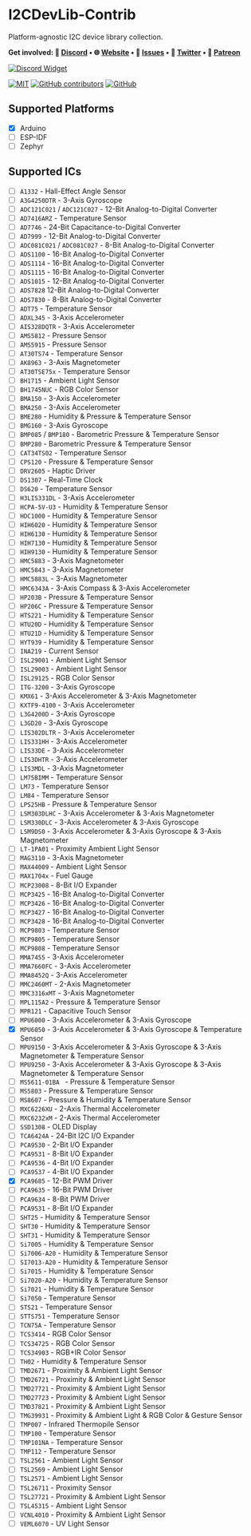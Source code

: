 # I2CDevLib-Contrib

Platform-agnostic I2C device library collection.

<b>Get involved: 💬 [Discord](https://discord.gg/YUtRKAqty2) • 🌐 [Website](https://senseshift.io) • 🐛 [Issues](https://github.com/senseshift/i2cdevlib-contrib/issues) • 📢 [Twitter](https://twitter.com/senseshiftio) • 💎 [Patreon](https://www.patreon.com/senseshift)</b>

[![Discord Widget](https://discord.com/api/guilds/966090258104062023/widget.png?style=banner2)](https://discord.gg/YUtRKAqty2)

[![MIT](https://img.shields.io/github/license/senseshift/i2cdevlib-contrib)](/LICENSE)
[![GitHub contributors](https://img.shields.io/github/contributors/senseshift/i2cdevlib-contrib)](https://github.com/senseshift/i2cdevlib-contrib/graphs/contributors)
[![GitHub](https://img.shields.io/github/stars/senseshift/i2cdevlib-contrib.svg)](https://github.com/senseshift/arduino-ble-serial)

## Supported Platforms

- [x] Arduino
- [ ] ESP-IDF
- [ ] Zephyr

## Supported ICs

- [ ] `A1332` - Hall-Effect Angle Sensor
- [ ] `A3G4250DTR` - 3-Axis Gyroscope
- [ ] `ADC121C021` / `ADC121C027` - 12-Bit Analog-to-Digital Converter
- [ ] `AD7416ARZ` - Temperature Sensor
- [ ] `AD7746` - 24-Bit Capacitance-to-Digital Converter
- [ ] `AD7999` - 12-Bit Analog-to-Digital Converter
- [ ] `ADC081C021` / `ADC081C027` - 8-Bit Analog-to-Digital Converter
- [ ] `ADS1100` - 16-Bit Analog-to-Digital Converter
- [ ] `ADS1114` - 16-Bit Analog-to-Digital Converter
- [ ] `ADS1115` - 16-Bit Analog-to-Digital Converter
- [ ] `ADS1015` - 12-Bit Analog-to-Digital Converter
- [ ] `ADS7828` 12-Bit Analog-to-Digital Converter
- [ ] `ADS7830` - 8-Bit Analog-to-Digital Converter
- [ ] `ADT75` - Temperature Sensor
- [ ] `ADXL345` - 3-Axis Accelerometer
- [ ] `AIS328DQTR` - 3-Axis Accelerometer
- [ ] `AMS5812` - Pressure Sensor
- [ ] `AMS5915` - Pressure Sensor
- [ ] `AT30TS74` - Temperature Sensor
- [ ] `AK8963` - 3-Axis Magnetometer
- [ ] `AT30TSE75x` - Temperature Sensor
- [ ] `BH1715` - Ambient Light Sensor
- [ ] `BH1745NUC` - RGB Color Sensor
- [ ] `BMA150` - 3-Axis Accelerometer
- [ ] `BMA250` - 3-Axis Accelerometer
- [ ] `BME280` - Humidity & Pressure & Temperature Sensor
- [ ] `BMG160` - 3-Axis Gyroscope
- [ ] `BMP085` / `BMP180` - Barometric Pressure & Temperature Sensor
- [ ] `BMP280` - Barometric Pressure & Temperature Sensor
- [ ] `CAT34TS02` - Temperature Sensor
- [ ] `CPS120` - Pressure & Temperature Sensor
- [ ] `DRV2605` - Haptic Driver
- [ ] `DS1307` - Real-Time Clock
- [ ] `DS620` - Temperature Sensor
- [ ] `H3LIS331DL` - 3-Axis Accelerometer
- [ ] `HCPA-5V-U3` - Humidity & Temperature Sensor
- [ ] `HDC1000` - Humidity & Temperature Sensor
- [ ] `HIH6020` - Humidity & Temperature Sensor
- [ ] `HIH6130` - Humidity & Temperature Sensor
- [ ] `HIH7130` - Humidity & Temperature Sensor
- [ ] `HIH9130` - Humidity & Temperature Sensor
- [ ] `HMC5883` - 3-Axis Magnetometer
- [ ] `HMC5843` - 3-Axis Magnetometer
- [ ] `HMC5883L` - 3-Axis Magnetometer
- [ ] `HMC6343A` - 3-Axis Compass & 3-Axis Accelerometer
- [ ] `HP203B` - Pressure & Temperature Sensor
- [ ] `HP206C` - Pressure & Temperature Sensor
- [ ] `HTS221` - Humidity & Temperature Sensor
- [ ] `HTU20D` - Humidity & Temperature Sensor
- [ ] `HTU21D` - Humidity & Temperature Sensor
- [ ] `HYT939` - Humidity & Temperature Sensor
- [ ] `INA219` - Current Sensor
- [ ] `ISL29001` - Ambient Light Sensor
- [ ] `ISL29003` - Ambient Light Sensor
- [ ] `ISL29125` - RGB Color Sensor
- [ ] `ITG-3200` - 3-Axis Gyroscope
- [ ] `KMX61` - 3-Axis Accelerometer & 3-Axis Magnetometer
- [ ] `KXTF9-4100` - 3-Axis Accelerometer
- [ ] `L3G4200D` - 3-Axis Gyroscope
- [ ] `L3GD20` - 3-Axis Gyroscope
- [ ] `LIS302DLTR` - 3-Axis Accelerometer
- [ ] `LIS331HH` - 3-Axis Accelerometer
- [ ] `LIS33DE` - 3-Axis Accelerometer
- [ ] `LIS3DHTR` - 3-Axis Accelerometer
- [ ] `LIS3MDL` - 3-Axis Magnetometer
- [ ] `LM75BIMM` - Temperature Sensor
- [ ] `LM73` - Temperature Sensor
- [ ] `LM84` - Temperature Sensor
- [ ] `LPS25HB` - Pressure & Temperature Sensor
- [ ] `LSM303DLHC` - 3-Axis Accelerometer & 3-Axis Magnetometer
- [ ] `LSM330DLC` - 3-Axis Accelerometer & 3-Axis Gyroscope
- [ ] `LSM9DS0` - 3-Axis Accelerometer & 3-Axis Gyroscope & 3-Axis Magnetometer
- [ ] `LT-1PA01` - Proximity Ambient Light Sensor
- [ ] `MAG3110` - 3-Axis Magnetometer
- [ ] `MAX44009` - Ambient Light Sensor
- [ ] `MAX1704x` - Fuel Gauge
- [ ] `MCP23008` - 8-Bit I/O Expander
- [ ] `MCP3425` - 16-Bit Analog-to-Digital Converter
- [ ] `MCP3426` - 16-Bit Analog-to-Digital Converter
- [ ] `MCP3427` - 16-Bit Analog-to-Digital Converter
- [ ] `MCP3428` - 16-Bit Analog-to-Digital Converter
- [ ] `MCP9803` - Temperature Sensor
- [ ] `MCP9805` - Temperature Sensor
- [ ] `MCP9808` - Temperature Sensor
- [ ] `MMA7455` - 3-Axis Accelerometer
- [ ] `MMA7660FC` - 3-Axis Accelerometer
- [ ] `MMA8452Q` - 3-Axis Accelerometer
- [ ] `MMC2460MT` - 2-Axis Magnetometer
- [ ] `MMC3316xMT` - 3-Axis Magnetometer
- [ ] `MPL115A2` - Pressure & Temperature Sensor
- [ ] `MPR121` - Capacitive Touch Sensor
- [ ] `MPU6000` - 3-Axis Accelerometer & 3-Axis Gyroscope
- [x] `MPU6050` - 3-Axis Accelerometer & 3-Axis Gyroscope & Temperature Sensor
- [ ] `MPU9150` - 3-Axis Accelerometer & 3-Axis Gyroscope & 3-Axis Magnetometer & Temperature Sensor
- [ ] `MPU9250` - 3-Axis Accelerometer & 3-Axis Gyroscope & 3-Axis Magnetometer & Temperature Sensor
- [ ] `MS5611-01BA ` - Pressure & Temperature Sensor
- [ ] `MS5803` - Pressure & Temperature Sensor
- [ ] `MS8607` - Pressure & Humidity & Temperature Sensor
- [ ] `MXC6226XU` - 2-Axis Thermal Accelerometer
- [ ] `MXC6232xM` - 2-Axis Thermal Accelerometer
- [ ] `SSD1308` - OLED Display
- [ ] `TCA6424A` - 24-Bit I2C I/O Expander
- [ ] `PCA9530` - 2-Bit I/O Expander
- [ ] `PCA9531` - 8-Bit I/O Expander
- [ ] `PCA9536` - 4-Bit I/O Expander
- [ ] `PCA9537` - 4-Bit I/O Expander
- [x] `PCA9685` - 12-Bit PWM Driver
- [ ] `PCA9635` - 16-Bit PWM Driver
- [ ] `PCA9634` - 8-Bit PWM Driver
- [ ] `PCA9531` - 8-Bit I/O Expander
- [ ] `SHT25` - Humidity & Temperature Sensor
- [ ] `SHT30` - Humidity & Temperature Sensor
- [ ] `SHT31` - Humidity & Temperature Sensor
- [ ] `Si7005` - Humidity & Temperature Sensor
- [ ] `Si7006-A20` - Humidity & Temperature Sensor
- [ ] `SI7013-A20` - Humidity & Temperature Sensor
- [ ] `Si7015` - Humidity & Temperature Sensor
- [ ] `Si7020-A20` - Humidity & Temperature Sensor
- [ ] `Si7021` - Humidity & Temperature Sensor
- [ ] `Si7050` - Temperature Sensor
- [ ] `STS21` - Temperature Sensor
- [ ] `STTS751` - Temperature Sensor
- [ ] `TCN75A` - Temperature Sensor
- [ ] `TCS3414` - RGB Color Sensor
- [ ] `TCS34725` - RGB Color Sensor
- [ ] `TCS34903` - RGB+IR Color Sensor
- [ ] `TH02` - Humidity & Temperature Sensor
- [ ] `TMD2671` - Proximity & Ambient Light Sensor
- [ ] `TMD26721` - Proximity & Ambient Light Sensor
- [ ] `TMD27721` - Proximity & Ambient Light Sensor
- [ ] `TMD27723` - Proximity & Ambient Light Sensor
- [ ] `TMD37821` - Proximity & Ambient Light Sensor
- [ ] `TMG39931` - Proximity & Ambient Light & RGB Color & Gesture Sensor
- [ ] `TMP007` - Infrared Thermopile Sensor
- [ ] `TMP100` - Temperature Sensor
- [ ] `TMP101NA` - Temperature Sensor
- [ ] `TMP112` - Temperature Sensor
- [ ] `TSL2561` - Ambient Light Sensor
- [ ] `TSL2569` - Ambient Light Sensor
- [ ] `TSL2571` - Ambient Light Sensor
- [ ] `TSL26711` - Proximity Sensor
- [ ] `TSL27721` - Proximity & Ambient Light Sensor
- [ ] `TSL45315` - Ambient Light Sensor
- [ ] `VCNL4010` - Proximity & Ambient Light Sensor
- [ ] `VEML6070` - UV Light Sensor